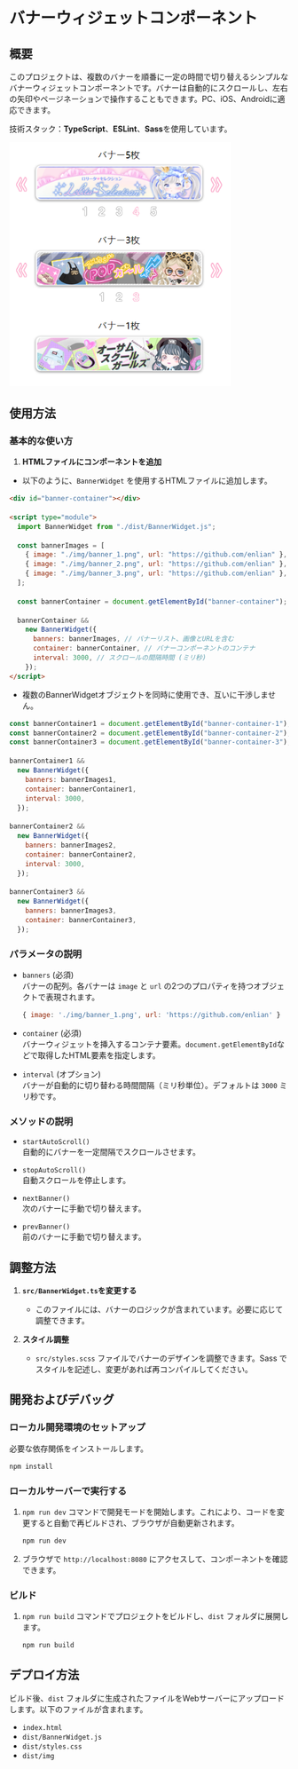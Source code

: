 # バナーウィジェットコンポーネント

## 概要

このプロジェクトは、複数のバナーを順番に一定の時間で切り替えるシンプルなバナーウィジェットコンポーネントです。バナーは自動的にスクロールし、左右の矢印やページネーションで操作することもできます。PC、iOS、Androidに適応できます。

技術スタック：**TypeScript**、**ESLint**、**Sass**を使用しています。


<img src="screenshot.png" width="400"/>

## 使用方法

### 基本的な使い方

1. **HTMLファイルにコンポーネントを追加**
   
- 以下のように、`BannerWidget` を使用するHTMLファイルに追加します。

```html
<div id="banner-container"></div>

<script type="module">
  import BannerWidget from "./dist/BannerWidget.js";

  const bannerImages = [
    { image: "./img/banner_1.png", url: "https://github.com/enlian" },
    { image: "./img/banner_2.png", url: "https://github.com/enlian" },
    { image: "./img/banner_3.png", url: "https://github.com/enlian" },
  ];

  const bannerContainer = document.getElementById("banner-container");

  bannerContainer &&
    new BannerWidget({
      banners: bannerImages, // バナーリスト、画像とURLを含む
      container: bannerContainer, // バナーコンポーネントのコンテナ
      interval: 3000, // スクロールの間隔時間 (ミリ秒)
    });
</script>
```

- 複数のBannerWidgetオブジェクトを同時に使用でき、互いに干渉しません。

```js
const bannerContainer1 = document.getElementById("banner-container-1");
const bannerContainer2 = document.getElementById("banner-container-2");
const bannerContainer3 = document.getElementById("banner-container-3");

bannerContainer1 &&
  new BannerWidget({
    banners: bannerImages1,
    container: bannerContainer1,
    interval: 3000,
  });

bannerContainer2 &&
  new BannerWidget({
    banners: bannerImages2,
    container: bannerContainer2,
    interval: 3000,
  });

bannerContainer3 &&
  new BannerWidget({
    banners: bannerImages3,
    container: bannerContainer3,
  });
```

### パラメータの説明

- `banners` (必須)  
  バナーの配列。各バナーは `image` と `url` の2つのプロパティを持つオブジェクトで表現されます。

  ```javascript
  { image: './img/banner_1.png', url: 'https://github.com/enlian' }
  ```

- `container` (必須)  
  バナーウィジェットを挿入するコンテナ要素。`document.getElementById`などで取得したHTML要素を指定します。

- `interval` (オプション)  
  バナーが自動的に切り替わる時間間隔（ミリ秒単位）。デフォルトは `3000` ミリ秒です。

### メソッドの説明

- `startAutoScroll()`  
  自動的にバナーを一定間隔でスクロールさせます。

- `stopAutoScroll()`  
  自動スクロールを停止します。

- `nextBanner()`  
  次のバナーに手動で切り替えます。

- `prevBanner()`  
  前のバナーに手動で切り替えます。

## 調整方法

1. **`src/BannerWidget.ts`を変更する**

   - このファイルには、バナーのロジックが含まれています。必要に応じて調整できます。

2. **スタイル調整**
   - `src/styles.scss` ファイルでバナーのデザインを調整できます。Sass でスタイルを記述し、変更があれば再コンパイルしてください。

## 開発およびデバッグ

### ローカル開発環境のセットアップ

必要な依存関係をインストールします。

```bash
npm install
```

### ローカルサーバーで実行する

1. `npm run dev` コマンドで開発モードを開始します。これにより、コードを変更すると自動で再ビルドされ、ブラウザが自動更新されます。

   ```bash
   npm run dev
   ```

2. ブラウザで `http://localhost:8080` にアクセスして、コンポーネントを確認できます。

### ビルド

1. `npm run build` コマンドでプロジェクトをビルドし、`dist` フォルダに展開します。

   ```bash
   npm run build
   ```

## デプロイ方法

ビルド後、`dist` フォルダに生成されたファイルをWebサーバーにアップロードします。以下のファイルが含まれます。

- `index.html`
- `dist/BannerWidget.js`
- `dist/styles.css`
- `dist/img`

